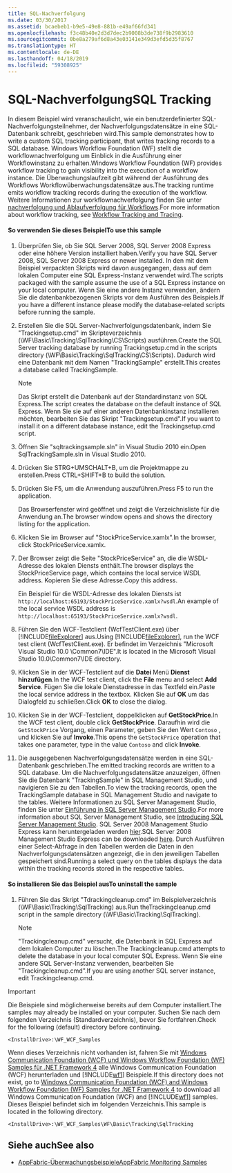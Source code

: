 ```yaml
---
title: SQL-Nachverfolgung
ms.date: 03/30/2017
ms.assetid: bcaebeb1-b9e5-49e8-881b-e49af66fd341
ms.openlocfilehash: f3c48b40e2d3d7dec2b9008b3de738f9b2983610
ms.sourcegitcommit: 0be8a279af6d8a43e03141e349d3efd5d35f8767
ms.translationtype: HT
ms.contentlocale: de-DE
ms.lasthandoff: 04/18/2019
ms.locfileid: "59308925"
---
```

# <a name="sql-tracking"></a><span data-ttu-id="31f6c-102">SQL-Nachverfolgung</span><span class="sxs-lookup"><span data-stu-id="31f6c-102">SQL Tracking</span></span>
<span data-ttu-id="31f6c-103">In diesem Beispiel wird veranschaulicht, wie ein benutzerdefinierter SQL-Nachverfolgungsteilnehmer, der Nachverfolgungsdatensätze in eine SQL-Datenbank schreibt, geschrieben wird.</span><span class="sxs-lookup"><span data-stu-id="31f6c-103">This sample demonstrates how to write a custom SQL tracking participant, that writes tracking records to a SQL database.</span></span> <span data-ttu-id="31f6c-104">Windows Workflow Foundation (WF) stellt die workflownachverfolgung um Einblick in die Ausführung einer Workflowinstanz zu erhalten.</span><span class="sxs-lookup"><span data-stu-id="31f6c-104">Windows Workflow Foundation (WF) provides workflow tracking to gain visibility into the execution of a workflow instance.</span></span> <span data-ttu-id="31f6c-105">Die Überwachungslaufzeit gibt während der Ausführung des Workflows Workflowüberwachungsdatensätze aus.</span><span class="sxs-lookup"><span data-stu-id="31f6c-105">The tracking runtime emits workflow tracking records during the execution of the workflow.</span></span> <span data-ttu-id="31f6c-106">Weitere Informationen zur workflownachverfolgung finden Sie unter [nachverfolgung und Ablaufverfolgung für Workflows](../workflow-tracking-and-tracing.md).</span><span class="sxs-lookup"><span data-stu-id="31f6c-106">For more information about workflow tracking, see [Workflow Tracking and Tracing](../workflow-tracking-and-tracing.md).</span></span>

#### <a name="to-use-this-sample"></a><span data-ttu-id="31f6c-107">So verwenden Sie dieses Beispiel</span><span class="sxs-lookup"><span data-stu-id="31f6c-107">To use this sample</span></span>

1. <span data-ttu-id="31f6c-108">Überprüfen Sie, ob Sie SQL Server 2008, SQL Server 2008 Express oder eine höhere Version installiert haben.</span><span class="sxs-lookup"><span data-stu-id="31f6c-108">Verify you have SQL Server 2008, SQL Server 2008 Express or newer installed.</span></span> <span data-ttu-id="31f6c-109">In den mit dem Beispiel verpackten Skripts wird davon ausgegangen, dass auf dem lokalen Computer eine SQL Express-Instanz verwendet wird.</span><span class="sxs-lookup"><span data-stu-id="31f6c-109">The scripts packaged with the sample assume the use of a SQL Express instance on your local computer.</span></span> <span data-ttu-id="31f6c-110">Wenn Sie eine andere Instanz verwenden, ändern Sie die datenbankbezogenen Skripts vor dem Ausführen des Beispiels.</span><span class="sxs-lookup"><span data-stu-id="31f6c-110">If you have a different instance please modify the database-related scripts before running the sample.</span></span>

2. <span data-ttu-id="31f6c-111">Erstellen Sie die SQL Server-Nachverfolgungsdatenbank, indem Sie "Trackingsetup.cmd" im Skripteverzeichnis (\WF\Basic\Tracking\SqlTracking\CS\Scripts) ausführen.</span><span class="sxs-lookup"><span data-stu-id="31f6c-111">Create the SQL Server tracking database by running Trackingsetup.cmd in the scripts directory (\WF\Basic\Tracking\SqlTracking\CS\Scripts).</span></span> <span data-ttu-id="31f6c-112">Dadurch wird eine Datenbank mit dem Namen "TrackingSample" erstellt.</span><span class="sxs-lookup"><span data-stu-id="31f6c-112">This creates a database called TrackingSample.</span></span>

    > [!NOTE]
    >  <span data-ttu-id="31f6c-113">Das Skript erstellt die Datenbank auf der Standardinstanz von SQL Express.</span><span class="sxs-lookup"><span data-stu-id="31f6c-113">The script creates the database on the default instance of SQL Express.</span></span> <span data-ttu-id="31f6c-114">Wenn Sie sie auf einer anderen Datenbankinstanz installieren möchten, bearbeiten Sie das Skript "Trackingsetup.cmd".</span><span class="sxs-lookup"><span data-stu-id="31f6c-114">If you want to install it on a different database instance, edit the Trackingsetup.cmd script.</span></span>  
  
3. <span data-ttu-id="31f6c-115">Öffnen Sie "sqltrackingsample.sln" in Visual Studio 2010 ein.</span><span class="sxs-lookup"><span data-stu-id="31f6c-115">Open SqlTrackingSample.sln in Visual Studio 2010.</span></span>  
  
4. <span data-ttu-id="31f6c-116">Drücken Sie STRG+UMSCHALT+B, um die Projektmappe zu erstellen.</span><span class="sxs-lookup"><span data-stu-id="31f6c-116">Press CTRL+SHIFT+B to build the solution.</span></span>  
  
5. <span data-ttu-id="31f6c-117">Drücken Sie F5, um die Anwendung auszuführen.</span><span class="sxs-lookup"><span data-stu-id="31f6c-117">Press F5 to run the application.</span></span>  
  
     <span data-ttu-id="31f6c-118">Das Browserfenster wird geöffnet und zeigt die Verzeichnisliste für die Anwendung an.</span><span class="sxs-lookup"><span data-stu-id="31f6c-118">The browser window opens and shows the directory listing for the application.</span></span>  
  
6. <span data-ttu-id="31f6c-119">Klicken Sie im Browser auf "StockPriceService.xamlx".</span><span class="sxs-lookup"><span data-stu-id="31f6c-119">In the browser, click StockPriceService.xamlx.</span></span>  
  
7. <span data-ttu-id="31f6c-120">Der Browser zeigt die Seite "StockPriceService" an, die die WSDL-Adresse des lokalen Diensts enthält.</span><span class="sxs-lookup"><span data-stu-id="31f6c-120">The browser displays the StockPriceService page, which contains the local service WSDL address.</span></span> <span data-ttu-id="31f6c-121">Kopieren Sie diese Adresse.</span><span class="sxs-lookup"><span data-stu-id="31f6c-121">Copy this address.</span></span>  
  
     <span data-ttu-id="31f6c-122">Ein Beispiel für die WSDL-Adresse des lokalen Diensts ist `http://localhost:65193/StockPriceService.xamlx?wsdl`.</span><span class="sxs-lookup"><span data-stu-id="31f6c-122">An example of the local service WSDL address is `http://localhost:65193/StockPriceService.xamlx?wsdl`.</span></span>  
  
8. <span data-ttu-id="31f6c-123">Führen Sie den WCF-Testclient (WcfTestClient.exe) über [!INCLUDE[fileExplorer](../../../../includes/fileexplorer-md.md)] aus.</span><span class="sxs-lookup"><span data-stu-id="31f6c-123">Using [!INCLUDE[fileExplorer](../../../../includes/fileexplorer-md.md)], run the WCF test client (WcfTestClient.exe).</span></span> <span data-ttu-id="31f6c-124">Er befindet im Verzeichnis "Microsoft Visual Studio 10.0 \Common7\IDE".</span><span class="sxs-lookup"><span data-stu-id="31f6c-124">It is located in the Microsoft Visual Studio 10.0\Common7\IDE directory.</span></span>  
  
9. <span data-ttu-id="31f6c-125">Klicken Sie in der WCF-Testclient auf die **Datei** Menü **Dienst hinzufügen**.</span><span class="sxs-lookup"><span data-stu-id="31f6c-125">In the WCF test client, click the **File** menu and select **Add Service**.</span></span> <span data-ttu-id="31f6c-126">Fügen Sie die lokale Dienstadresse in das Textfeld ein.</span><span class="sxs-lookup"><span data-stu-id="31f6c-126">Paste the local service address in the textbox.</span></span> <span data-ttu-id="31f6c-127">Klicken Sie auf **OK** um das Dialogfeld zu schließen.</span><span class="sxs-lookup"><span data-stu-id="31f6c-127">Click **OK** to close the dialog.</span></span>  
  
10. <span data-ttu-id="31f6c-128">Klicken Sie in der WCF-Testclient, doppelklicken auf **GetStockPrice**.</span><span class="sxs-lookup"><span data-stu-id="31f6c-128">In the WCF test client, double click **GetStockPrice**.</span></span> <span data-ttu-id="31f6c-129">Daraufhin wird die `GetStockPrice` Vorgang, einen Parameter, geben Sie den Wert `Contoso` , und klicken Sie auf **Invoke**.</span><span class="sxs-lookup"><span data-stu-id="31f6c-129">This opens the `GetStockPrice` operation that takes one parameter, type in the value `Contoso` and click **Invoke**.</span></span>  
  
11. <span data-ttu-id="31f6c-130">Die ausgegebenen Nachverfolgungsdatensätze werden in eine SQL-Datenbank geschrieben.</span><span class="sxs-lookup"><span data-stu-id="31f6c-130">The emitted tracking records are written to a SQL database.</span></span> <span data-ttu-id="31f6c-131">Um die Nachverfolgungsdatensätze anzuzeigen, öffnen Sie die Datenbank "TrackingSample" in SQL Management Studio, und navigieren Sie zu den Tabellen.</span><span class="sxs-lookup"><span data-stu-id="31f6c-131">To view the tracking records, open the TrackingSample database in SQL Management Studio and navigate to the tables.</span></span> <span data-ttu-id="31f6c-132">Weitere Informationen zu SQL Server Management Studio, finden Sie unter [Einführung in SQL Server Management Studio](https://go.microsoft.com/fwlink/?LinkId=165645).</span><span class="sxs-lookup"><span data-stu-id="31f6c-132">For more information about SQL Server Management Studio, see [Introducing SQL Server Management Studio](https://go.microsoft.com/fwlink/?LinkId=165645).</span></span> <span data-ttu-id="31f6c-133">SQL Server 2008 Management Studio Express kann heruntergeladen werden [hier](https://go.microsoft.com/fwlink/?LinkId=180520).</span><span class="sxs-lookup"><span data-stu-id="31f6c-133">SQL Server 2008 Management Studio Express can be downloaded [here](https://go.microsoft.com/fwlink/?LinkId=180520).</span></span> <span data-ttu-id="31f6c-134">Durch Ausführen einer Select-Abfrage in den Tabellen werden die Daten in den Nachverfolgungsdatensätzen angezeigt, die in den jeweiligen Tabellen gespeichert sind.</span><span class="sxs-lookup"><span data-stu-id="31f6c-134">Running a select query on the tables displays the data within the tracking records stored in the respective tables.</span></span>  
  
#### <a name="to-uninstall-the-sample"></a><span data-ttu-id="31f6c-135">So installieren Sie das Beispiel aus</span><span class="sxs-lookup"><span data-stu-id="31f6c-135">To uninstall the sample</span></span>  
  
1. <span data-ttu-id="31f6c-136">Führen Sie das Skript "Tdrackingcleanup.cmd" im Beispielverzeichnis (\WF\Basic\Tracking\SqlTracking) aus.</span><span class="sxs-lookup"><span data-stu-id="31f6c-136">Run theTrackingcleanup.cmd script in the sample directory (\WF\Basic\Tracking\SqlTracking).</span></span>  
  
    > [!NOTE]
    >  <span data-ttu-id="31f6c-137">"Trackingcleanup.cmd" versucht, die Datenbank in SQL Express auf dem lokalen Computer zu löschen.</span><span class="sxs-lookup"><span data-stu-id="31f6c-137">The Trackingcleanup.cmd attempts to delete the database in your local computer SQL Express.</span></span> <span data-ttu-id="31f6c-138">Wenn Sie eine andere SQL Server-Instanz verwenden, bearbeiten Sie "Trackingcleanup.cmd".</span><span class="sxs-lookup"><span data-stu-id="31f6c-138">If you are using another SQL server instance, edit Trackingcleanup.cmd.</span></span>

> [!IMPORTANT]
>  <span data-ttu-id="31f6c-139">Die Beispiele sind möglicherweise bereits auf dem Computer installiert.</span><span class="sxs-lookup"><span data-stu-id="31f6c-139">The samples may already be installed on your computer.</span></span> <span data-ttu-id="31f6c-140">Suchen Sie nach dem folgenden Verzeichnis (Standardverzeichnis), bevor Sie fortfahren.</span><span class="sxs-lookup"><span data-stu-id="31f6c-140">Check for the following (default) directory before continuing.</span></span>  
>   
>  `<InstallDrive>:\WF_WCF_Samples`  
>   
>  <span data-ttu-id="31f6c-141">Wenn dieses Verzeichnis nicht vorhanden ist, fahren Sie mit [Windows Communication Foundation (WCF) und Windows Workflow Foundation (WF) Samples für .NET Framework 4](https://go.microsoft.com/fwlink/?LinkId=150780) alle Windows Communication Foundation (WCF) herunterladen und [!INCLUDE[wf1](../../../../includes/wf1-md.md)] Beispiele.</span><span class="sxs-lookup"><span data-stu-id="31f6c-141">If this directory does not exist, go to [Windows Communication Foundation (WCF) and Windows Workflow Foundation (WF) Samples for .NET Framework 4](https://go.microsoft.com/fwlink/?LinkId=150780) to download all Windows Communication Foundation (WCF) and [!INCLUDE[wf1](../../../../includes/wf1-md.md)] samples.</span></span> <span data-ttu-id="31f6c-142">Dieses Beispiel befindet sich im folgenden Verzeichnis.</span><span class="sxs-lookup"><span data-stu-id="31f6c-142">This sample is located in the following directory.</span></span>  
>   
>  `<InstallDrive>:\WF_WCF_Samples\WF\Basic\Tracking\SqlTracking`  
  
## <a name="see-also"></a><span data-ttu-id="31f6c-143">Siehe auch</span><span class="sxs-lookup"><span data-stu-id="31f6c-143">See also</span></span>

- [<span data-ttu-id="31f6c-144">AppFabric-Überwachungsbeispiele</span><span class="sxs-lookup"><span data-stu-id="31f6c-144">AppFabric Monitoring Samples</span></span>](https://go.microsoft.com/fwlink/?LinkId=193959)

